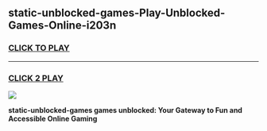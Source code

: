 
## static-unblocked-games-Play-Unblocked-Games-Online-i203n
<h3>
<a href="https://premium76.site?title=static-unblocked-games&ref=25A">CLICK TO PLAY</a></h3>
<hr>

<h3>
<a href="https://premium76.site?title=static-unblocked-games&ref=25A">CLICK 2 PLAY</a>
  
</h3>

<a href="https://premium76.site?title=static-unblocked-games&ref=25A"><img src="https://clearcache.store/games.png"></a>


**static-unblocked-games games unblocked: Your Gateway to Fun and Accessible Online Gaming**

